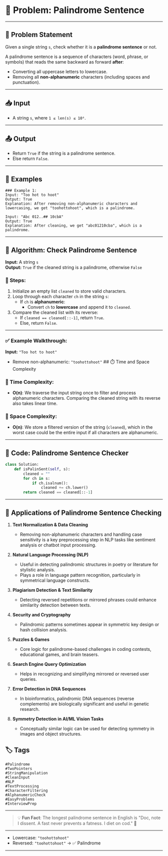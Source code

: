 # 🧩 Problem: Palindrome Sentence
---

## 📝 Problem Statement

Given a single string `s`, check whether it is a **palindrome sentence** or not.

A palindrome sentence is a sequence of characters (word, phrase, or symbols) that reads the same backward as forward **after**:
- Converting all uppercase letters to lowercase.
- Removing all **non-alphanumeric** characters (including spaces and punctuation).

---

## 📥 Input

- A string `s`, where `1 ≤ len(s) ≤ 10⁶`.

---

## 📤 Output

- Return `True` if the string is a palindrome sentence.
- Else return `False`.

---

## 🧪 Examples
```text
### Example 1:
Input: "Too hot to hoot"
Output: True
Explanation: After removing non-alphanumeric characters and lowercasing, we get "toohottohoot", which is a palindrome.

Input: "Abc 012..## 10cbA"
Output: True
Explanation: After cleaning, we get "abc01210cba", which is a palindrome.
```
---
## 🧠 Algorithm: Check Palindrome Sentence

**Input:** A string `s`  
**Output:** `True` if the cleaned string is a palindrome, otherwise `False`

### 🔄 Steps:

1. Initialize an empty list `cleaned` to store valid characters.
2. Loop through each character `ch` in the string `s`:
   - If `ch` is **alphanumeric**:
     - Convert `ch` to **lowercase** and append it to `cleaned`.
3. Compare the cleaned list with its reverse:
   - If `cleaned == cleaned[::-1]`, return `True`.
   - Else, return `False`.

---

### ✅ Example Walkthrough:

**Input:** `"Too hot to hoot"`  
- Remove non-alphanumeric: `"toohottohoot"`  ## ⏱️ Time and Space Complexity

### 🧮 Time Complexity:
- **O(n)**: We traverse the input string once to filter and process alphanumeric characters. Comparing the cleaned string with its reverse also takes linear time.

### 🧠 Space Complexity:
- **O(n)**: We store a filtered version of the string (`cleaned`), which in the worst case could be the entire input if all characters are alphanumeric.
---

## 🧾 Code: Palindrome Sentence Checker

```python
class Solution:
    def isPalinSent(self, s):
        cleaned = ""
        for ch in s:
            if ch.isalnum():
                cleaned += ch.lower()
        return cleaned == cleaned[::-1]
```
---
## 🚀 Applications of Palindrome Sentence Checking

1. **Text Normalization & Data Cleaning**  
   - Removing non-alphanumeric characters and handling case sensitivity is a key preprocessing step in NLP tasks like sentiment analysis or chatbot input processing.

2. **Natural Language Processing (NLP)**  
   - Useful in detecting palindromic structures in poetry or literature for stylistic analysis.
   - Plays a role in language pattern recognition, particularly in symmetrical language constructs.

3. **Plagiarism Detection & Text Similarity**  
   - Detecting reversed repetitions or mirrored phrases could enhance similarity detection between texts.

4. **Security and Cryptography**  
   - Palindromic patterns sometimes appear in symmetric key design or hash collision analysis.

5. **Puzzles & Games**  
   - Core logic for palindrome-based challenges in coding contests, educational games, and brain teasers.

6. **Search Engine Query Optimization**  
   - Helps in recognizing and simplifying mirrored or reversed user queries.

7. **Error Detection in DNA Sequences**  
   - In bioinformatics, palindromic DNA sequences (reverse complements) are biologically significant and useful in genetic research.

8. **Symmetry Detection in AI/ML Vision Tasks**  
   - Conceptually similar logic can be used for detecting symmetry in images and object structures.

## 🏷️ Tags

`#Palindrome`  
`#TwoPointers`  
`#StringManipulation`  
`#CleanInput`  
`#NLP`  
`#TextProcessing`  
`#CharacterFiltering`  
`#AlphanumericCheck`  
`#EasyProblems`  
`#InterviewPrep`

---

> 💡 **Fun Fact**: The longest palindrome sentence in English is "Doc, note I dissent. A fast never prevents a fatness. I diet on cod." 🧠
---
- Lowercase: `"toohottohoot"`  
- Reversed: `"toohottohoot"` → ✅ Palindrome

---

